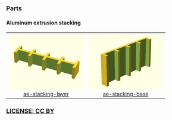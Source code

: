 ### Parts

#### Aluminum extrusion stacking

<table>
  <tr>
    <td align="center">
      <a href="blob/master/ae-stacking-layer.stl">
        <img src="doc/ae-stacking-layer.png" width="200" height="150" />
        <br />
        ae-stacking-layer
      </a>
    </td>
    <td align="center">
      <a href="blob/master/ae-stacking-base.stl">
        <img src="doc/ae-stacking-base.png" width="200" height="150" />
        <br />
        ae-stacking-base
      </a>
    </td>
  </tr>
</table>


### [LICENSE: CC BY](LICENSE.txt)
